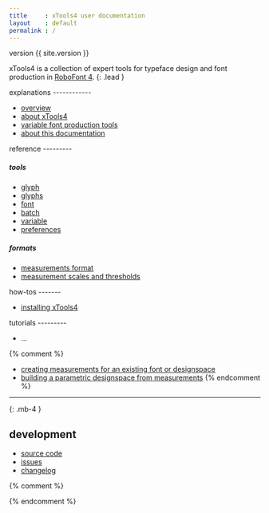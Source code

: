 ```yaml
---
title     : xTools4 user documentation
layout    : default
permalink : /
---
```


<span class='badge bg-secondary rounded-0'>version {{ site.version }}</span>

xTools4 is a collection of expert tools for typeface design and font production in [RoboFont 4].
{: .lead }

[RoboFont 4]: http://robofont.com/

<div class='row'>

<div class='col-12 col-sm-6 col-xl-3' markdown='1'>
explanations
------------

- [overview](explanations/overview)
- [about xTools4](explanations/about)
- [variable font production tools](explanations/variable-font-production)
- [about this documentation](explanations/about-docs)
</div>

<div class='col-12 col-sm-6 col-xl-3' markdown='1'>
reference
---------

##### tools

- [glyph](reference/tools/glyph)
- [glyphs](reference/tools/glyphs)
- [font](reference/tools/font)
- [batch](reference/tools/batch)
- [variable](reference/tools/variable)
- [preferences](reference/tools/preferences)

##### formats

- [measurements format](reference/measurements-format)
- [measurement scales and thresholds](reference/measurement-scales-thresholds)
</div>

<div class='col-12 col-sm-6 col-xl-3' markdown='1'>
how-tos
-------

- [installing xTools4](how-tos/installing-xtools4)
</div>

<div class='col-12 col-sm-6 col-xl-3' markdown='1'>
tutorials
---------

- ...

{% comment %}
- [creating measurements for an existing font or designspace](tutorials/creating-measurements)
- [building a parametric designspace from measurements](tutorials/building-designspace-from-measurements)
{% endcomment %}
</div>

</div>


- - -
{: .mb-4 }


development
-----------

- [source code](http://github.com/gferreira/xTools4)
- [issues](http://github.com/gferreira/xTools4/issues)
- [changelog](changelog)

{% comment %}
<script>
var imgs = [
  'xTools4_1.png',
  'xTools4_2.png',
  'xTools4_3.png',
  'xTools4_4.png',
  'xTools4_5.png',
];
var imgPath = "{{ 'images/index/' | relative_url }}" + imgs[Math.floor(Math.random() * imgs.length)];
document.write('<img class="img-fluid" src=' + imgPath + '/>')
</script>
{% endcomment %}
